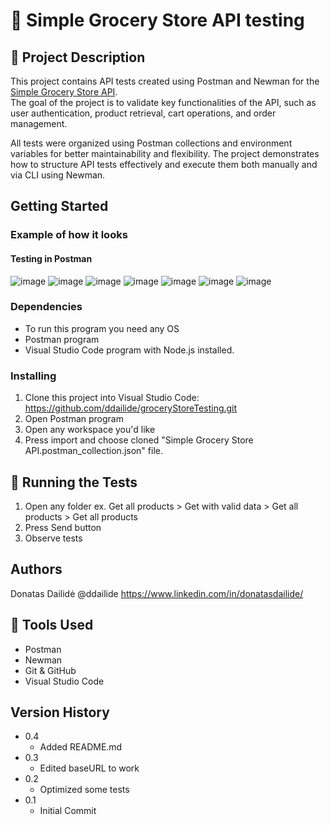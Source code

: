 # 🧪 Simple Grocery Store API testing

## 📝 Project Description

This project contains API tests created using Postman and Newman for the [Simple Grocery Store API](https://github.com/vdespa/Postman-Complete-Guide-API-Testing/blob/main/simple-grocery-store-api.md).  
The goal of the project is to validate key functionalities of the API, such as user authentication, product retrieval, cart operations, and order management.

All tests were organized using Postman collections and environment variables for better maintainability and flexibility. The project demonstrates how to structure API tests effectively and execute them both manually and via CLI using Newman.

## Getting Started

### Example of how it looks

#### Testing in Postman
![image](https://github.com/user-attachments/assets/725aae49-1168-490e-bd87-f150529267d0)
![image](https://github.com/user-attachments/assets/4592d39c-8874-4cb5-ae4b-8da6f772965d)
![image](https://github.com/user-attachments/assets/8394f7ae-5861-4afd-b44f-7bcdd33be417)
![image](https://github.com/user-attachments/assets/73576076-94ea-4014-ab6d-5b2e1a9237d1)
![image](https://github.com/user-attachments/assets/02cc646f-dfa9-4531-8046-ad32f48e191d)
![image](https://github.com/user-attachments/assets/9220a256-43ac-4bff-a4d2-868daa37f2c2)
![image](https://github.com/user-attachments/assets/ff10a219-2111-458b-92cc-42b45a1cefd7)

### Dependencies

* To run this program you need any OS
* Postman program
* Visual Studio Code program with Node.js installed.

### Installing

1. Clone this project into Visual Studio Code: https://github.com/ddailide/groceryStoreTesting.git
2. Open Postman program
3. Open any workspace you'd like
4. Press import and choose cloned "Simple Grocery Store API.postman_collection.json" file.

## 🚀 Running the Tests

1. Open any folder ex. Get all products > Get with valid data > Get all products > Get all products
2. Press Send button
3. Observe tests

## Authors

Donatas Dailidė
@ddailide
https://www.linkedin.com/in/donatasdailide/

## 🔧 Tools Used
- Postman
- Newman
- Git & GitHub
- Visual Studio Code

## Version History

* 0.4
    * Added README.md
* 0.3
    * Edited baseURL to work
* 0.2
    * Optimized some tests
* 0.1
    * Initial Commit
